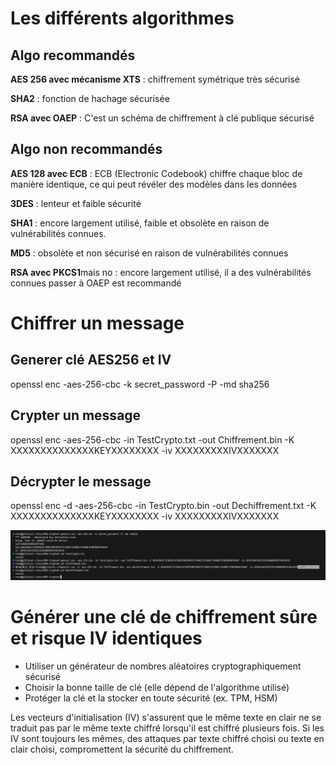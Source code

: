 # Les différents algorithmes

## Algo recommandés

**AES 256 avec mécanisme XTS** : chiffrement symétrique très sécurisé

**SHA2** : fonction de hachage sécurisée 

**RSA avec OAEP** : C'est un schéma de chiffrement à clé publique sécurisé

## Algo non recommandés

**AES 128 avec ECB** : ECB (Electronic Codebook) chiffre chaque bloc de manière identique, ce qui peut révéler des modèles dans les données

**3DES** : lenteur et faible sécurité

**SHA1** : encore largement utilisé, faible et obsolète en raison de vulnérabilités connues.

**MD5** : obsolète et non sécurisé en raison de vulnérabilités connues

**RSA avec PKCS1**mais no : encore largement utilisé, il a des vulnérabilités connues passer à OAEP est recommandé

# Chiffrer un message

## Generer clé AES256 et IV
openssl enc -aes-256-cbc -k secret_password -P -md sha256

## Crypter un message
openssl enc -aes-256-cbc -in TestCrypto.txt -out Chiffrement.bin -K XXXXXXXXXXXXXXKEYXXXXXXXX -iv XXXXXXXXXIVXXXXXXX

## Décrypter le message 

openssl enc -d -aes-256-cbc -in TestCrypto.bin -out Dechiffrement.txt -K XXXXXXXXXXXXXXKEYXXXXXXXX -iv XXXXXXXXXIVXXXXXXX

<p align="center">
    <img src="./TestCryptoOpenSSL.png" alt="TestCryptoOpenSSL" style="width: 800px;" />
</p>

# Générer une clé de chiffrement sûre et risque IV identiques

- Utiliser un générateur de nombres aléatoires cryptographiquement sécurisé
- Choisir la bonne taille de clé (elle dépend de l'algorithme utilisé)
- Protéger la clé et la stocker en toute sécurité (ex. TPM, HSM)

Les vecteurs d'initialisation (IV) s'assurent que le même texte en clair ne se traduit pas par le même texte chiffré lorsqu'il est chiffré plusieurs fois. Si les IV sont toujours les mêmes, des attaques par texte chiffré choisi ou texte en clair choisi, compromettent la sécurité du chiffrement.



